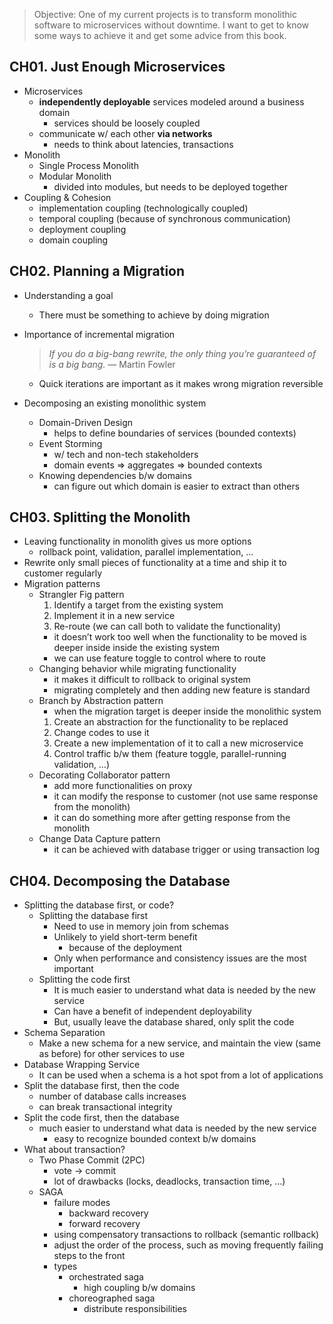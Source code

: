 > Objective: 
> One of my current projects is to transform monolithic software to microservices without downtime. I want to get to know some ways to achieve it and get some advice from this book.

## CH01. Just Enough Microservices

- Microservices
    - **independently deployable** services modeled around a business domain
        - services should be loosely coupled
    - communicate w/ each other **via networks**
        - needs to think about latencies, transactions
- Monolith
    - Single Process Monolith
    - Modular Monolith
        - divided into modules, but needs to be deployed together
- Coupling & Cohesion
    - implementation coupling (technologically coupled)
    - temporal coupling (because of synchronous communication)
    - deployment coupling
    - domain coupling

## CH02. Planning a Migration

- Understanding a goal
    - There must be something to achieve by doing migration
- Importance of incremental migration
    
    > *If you do a big-bang rewrite, the only thing you’re guaranteed of is a big bang.*
    — Martin Fowler
    > 
    - Quick iterations are important as it makes wrong migration reversible
- Decomposing an existing monolithic system
    - Domain-Driven Design
        - helps to define boundaries of services (bounded contexts)
    - Event Storming
        - w/ tech and non-tech stakeholders
        - domain events ⇒ aggregates ⇒ bounded contexts
    - Knowing dependencies b/w domains
        - can figure out which domain is easier to extract than others

## CH03. Splitting the Monolith

- Leaving functionality in monolith gives us more options
    - rollback point, validation, parallel implementation, …
- Rewrite only small pieces of functionality at a time and ship it to customer regularly
- Migration patterns
    - Strangler Fig pattern
        1. Identify a target from the existing system
        2. Implement it in a new service
        3. Re-route (we can call both to validate the functionality)
        - it doesn’t work too well when the functionality to be moved is deeper inside inside the existing system
        - we can use feature toggle to control where to route
    - Changing behavior while migrating functionality
        - it makes it difficult to rollback to original system
        - migrating completely and then adding new feature is standard
    - Branch by Abstraction pattern
        - when the migration target is deeper inside the monolithic system
        1. Create an abstraction for the functionality to be replaced
        2. Change codes to use it
        3. Create a new implementation of it to call a new microservice
        4. Control traffic b/w them (feature toggle, parallel-running validation, …)
    - Decorating Collaborator pattern
        - add more functionalities on proxy
        - it can modify the response to customer (not use same response from the monolith)
        - it can do something more after getting response from the monolith
    - Change Data Capture pattern
        - it can be achieved with database trigger or using transaction log

## CH04. Decomposing the Database

- Splitting the database first, or code?
    - Splitting the database first
        - Need to use in memory join from schemas
        - Unlikely to yield short-term benefit
            - because of the deployment
        - Only when performance and consistency issues are the most important
    - Splitting the code first
        - It is much easier to understand what data is needed by the new service
        - Can have a benefit of independent deployability
        - But, usually leave the database shared, only split the code
- Schema Separation
    - Make a new schema for a new service, and maintain the view (same as before) for other services to use
- Database Wrapping Service
    - It can be used when a schema is a hot spot from a lot of applications
- Split the database first, then the code
    - number of database calls increases
    - can break transactional integrity
- Split the code first, then the database
    - much easier to understand what data is needed by the new service
        - easy to recognize bounded context b/w domains
- What about transaction?
    - Two Phase Commit (2PC)
        - vote → commit
        - lot of drawbacks (locks, deadlocks, transaction time, …)
    - SAGA
        - failure modes
            - backward recovery
            - forward recovery
        - using compensatory transactions to rollback (semantic rollback)
        - adjust the order of the process, such as moving frequently failing steps to the front
        - types
            - orchestrated saga
                - high coupling b/w domains
            - choreographed saga
                - distribute responsibilities